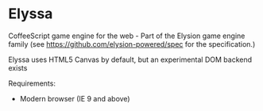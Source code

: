 Elyssa
======

CoffeeScript game engine for the web - Part of the Elysion game engine family (see https://github.com/elysion-powered/spec for the specification.)

Elyssa uses HTML5 Canvas by default, but an experimental DOM backend exists

Requirements:
* Modern browser (IE 9 and above)
